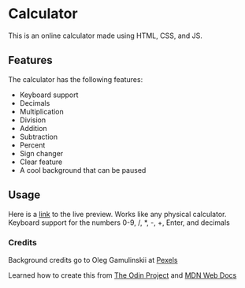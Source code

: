 # Calculator

This is an online calculator made using HTML, CSS, and JS.

## Features

The calculator has the following features:
  - Keyboard support
  - Decimals
  - Multiplication
  - Division
  - Addition
  - Subtraction
  - Percent
  - Sign changer
  - Clear feature
  - A cool background that can be paused

## Usage 

Here is a [link](https://mrchub467.github.io/calculator/) to the live preview.
Works like any physical calculator. Keyboard support for the numbers 0-9, /, *, -, +, Enter, and decimals

### Credits

Background credits go to Oleg Gamulinskii at [Pexels](https://www.pexels.com/video/binary-code-rain-animation-11584395/)

Learned how to create this from [The Odin Project](https://www.theodinproject.com/dashboard) and [MDN Web Docs](https://developer.mozilla.org/en-US/)
